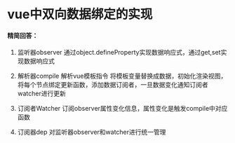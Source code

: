 # vue中双向数据绑定的实现

#### 精简回答：

1. 监听器observer 通过object.defineProperty实现数据响应式，通过get,set实现数据响应式

2. 解析器compile 解析vue模板指令 将模板变量替换成数据，初始化渲染视图，将每个节点绑定更新函数，添加数据订阅者，一旦数据变化通知订阅者watcher进行更新

3. 订阅者Watcher 订阅observer属性变化信息，属性变化是触发compile中对应函数

4. 订阅器dep 对监听器observer和watcher进行统一管理







